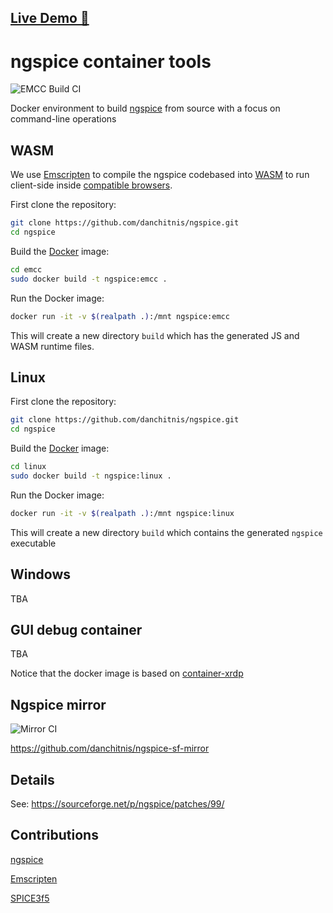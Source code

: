 ## [Live Demo 🚀](https://danchitnis.github.io/ngspice/emcc/)

# ngspice container tools

![EMCC Build CI](https://github.com/danchitnis/ngspice/workflows/EMCC%20Build%20CI/badge.svg)

Docker environment to build [ngspice](https://sourceforge.net/p/ngspice/ngspice/ci/master/tree/) from source with a focus on command-line operations

## WASM

We use [Emscripten](https://emscripten.org/) to compile the ngspice codebased into [WASM](https://webassembly.org/) to run client-side inside [compatible browsers](https://caniuse.com/?search=wasm).

First clone the repository:

```bash
git clone https://github.com/danchitnis/ngspice.git
cd ngspice
```

Build the [Docker](https://www.docker.com/) image:

```bash
cd emcc
sudo docker build -t ngspice:emcc .
```

Run the Docker image:

```bash
docker run -it -v $(realpath .):/mnt ngspice:emcc
```

This will create a new directory `build` which has the generated JS and WASM runtime files.

## Linux

First clone the repository:

```bash
git clone https://github.com/danchitnis/ngspice.git
cd ngspice
```

Build the [Docker](https://www.docker.com/) image:

```bash
cd linux
sudo docker build -t ngspice:linux .
```

Run the Docker image:

```bash
docker run -it -v $(realpath .):/mnt ngspice:linux
```

This will create a new directory `build` which contains the generated `ngspice` executable

## Windows

TBA

## GUI debug container

TBA

Notice that the docker image is based on [container-xrdp](https://github.com/danchitnis/container-xrdp)

## Ngspice mirror

![Mirror CI](https://github.com/danchitnis/ngspice/workflows/Mirror%20CI/badge.svg)

https://github.com/danchitnis/ngspice-sf-mirror

## Details

See: https://sourceforge.net/p/ngspice/patches/99/

## Contributions

[ngspice](https://sourceforge.net/p/ngspice/ngspice/ci/master/tree/)

[Emscripten](https://emscripten.org/)

[SPICE3f5](https://ptolemy.berkeley.edu/projects/embedded/pubs/downloads/spice/spice.html)
